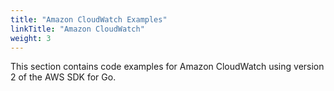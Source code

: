 ```yaml
---
title: "Amazon CloudWatch Examples"
linkTitle: "Amazon CloudWatch"
weight: 3
---
```


This section contains code examples for Amazon CloudWatch using version 2 of the AWS SDK for Go.
